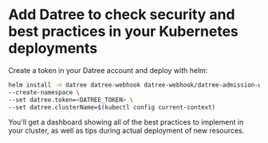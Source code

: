# Add Datree to check security and best practices in your Kubernetes deployments

Create a token in your Datree account and deploy with helm:

```bash
helm install -n datree datree-webhook datree-webhook/datree-admission-webhook --debug \
--create-namespace \
--set datree.token=<DATREE_TOKEN> \
--set datree.clusterName=$(kubectl config current-context)
```

You'll get a dashboard showing all of the best practices to implement in your cluster, as well as tips during actual deployment of new resources.
